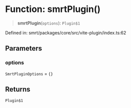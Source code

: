# Function: smrtPlugin()

> **smrtPlugin**(`options`): `Plugin$1`

Defined in: smrt/packages/core/src/vite-plugin/index.ts:62

## Parameters

### options

`SmrtPluginOptions` = `{}`

## Returns

`Plugin$1`
